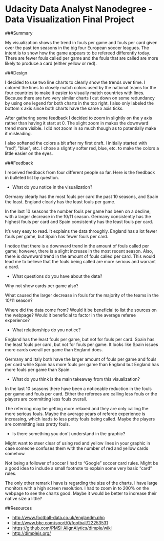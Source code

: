 # Udacity Data Analyst Nanodegree - Data Visualization Final Project

###Summary

My visualization shows the trend in fouls per game and fouls per card given over the past ten seasons in the big four European soccer leagues.  The intent is to show how the game appears to be refereed differently today.  There are fewer fouls called per game and the fouls that are called are more likely to produce a card (either yellow or red).

###Design

I decided to use two line charts to clearly show the trends over time.  I colored the lines to closely match colors used by the national teams for the four countries to make it easier to visually match countries with lines.  Because there are two very similar charts I cut down on some redundancy by using one legend for both charts in the top right.  I also only labeled the bottom x axis since both charts have the same x axis ticks.

After gathering some feedback I decided to zoom in slightly on the y axis rather than having it start at 0.  The slight zoom in makes the downward trend more visible.  I did not zoom in so much though as to potentially make it misleading.

I also softened the colors a bit after my first draft.  I initially started with "red", "blue", etc.  I chose a slightly softer red, blue, etc. to make the colors a little easier on the eyes.

###Feedback

I received feedback from four different people so far.  Here is the feedback in bulleted list by question.

- What do you notice in the visualization?

Germany clearly has the most fouls per card the past 10 seasons, and Spain the least.  England clearly has the least fouls per game.

In the last 10 seasons the number fouls per game has been on a decline, with a larger decrease in the 10/11 season.
Germany consistently has the highest fouls per card and Spain consistently has the least fouls per card.

It’s very easy to read. It explains the data throughly. England has a lot fewer fouls per game, but Spain has fewer fouls per card.

I notice that there is a downward trend in the amount of fouls called per game; however, there is a slight increase in the most recent season.  Also, there is downward trend in the amount of fouls called per card.  This would lead me to believe that the fouls being called are more serious and warrant a card.

- What questions do you have about the data?

Why not show cards per game also?

What caused the larger decrease in fouls for the majority of the teams in the 10/11 season?

Where did the data come from?  Would it be beneficial to list the sources on the webpage?
Would it beneficial to factor in the average referee experience?

- What relationships do you notice?

England has the least fouls per game, but not for fouls per card.  Spain has the least fouls per card, but not for fouls per game.  It looks like Spain issues more cards overall per game than England does.

Germany and Italy both have the larger amount of fouls per game and fouls per card while Spain has more fouls per game than England but England has more fouls per game than Spain.

- What do you think is the main takeaway from this visualization?

In the last 10 seasons there have been a noticeable reduction in the fouls per game and fouls per card.  Either the referees are calling less fouls or the players are committing less fouls overall.

The referring may be getting more relaxed and they are only calling the more serious fouls.
Maybe the average years of referee experience is increasing, which leads to less petty fouls being called.
Maybe the players are committing less pretty fouls. 

- Is there something you don't understand in the graphic?

Might want to steer clear of using red and yellow lines in your graphic in case someone confuses them with the number of red and yellow cards somehow

Not being a follower of soccer I had to “Google” soccer card rules.  Might be a good idea to include a small footnote to explain some very basic “card” rules.

The only other remark I have is regarding the size of the charts.  I have large monitors with a high screen resolution.  I had to zoom in to 200% on the webpage to see the charts good.  Maybe it would be better to increase their native size a little?

##Resources

- http://www.football-data.co.uk/englandm.php
- http://www.bbc.com/sport/0/football/22253531
- https://github.com/PMSI-AlignAlytics/dimple/wiki
- http://dimplejs.org/